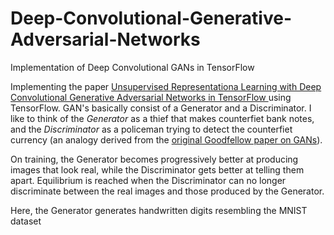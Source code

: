 # Deep-Convolutional-Generative-Adversarial-Networks
Implementation of Deep Convolutional GANs in TensorFlow

Implementing the paper [Unsupervised Representationa Learning with Deep Convolutional Generative Adversarial Networks in TensorFlow ](https://arxiv.org/pdf/1511.06434.pdf) using TensorFlow. 
GAN's basically consist of a Generator and a Discriminator. I like to think of the *Generator* as a thief that makes counterfiet bank notes, and the *Discriminator* as a policeman trying to detect the counterfiet currency (an analogy derived from the [original Goodfellow paper on GANs](https://arxiv.org/pdf/1406.2661.pdf)). 

On training, the Generator becomes progressively better at producing images that look real, while the Discriminator gets better at telling them apart. Equilibrium is reached when the Discriminator can no longer discriminate between the real images and those produced by the Generator.

Here, the Generator generates handwritten digits resembling the MNIST dataset

